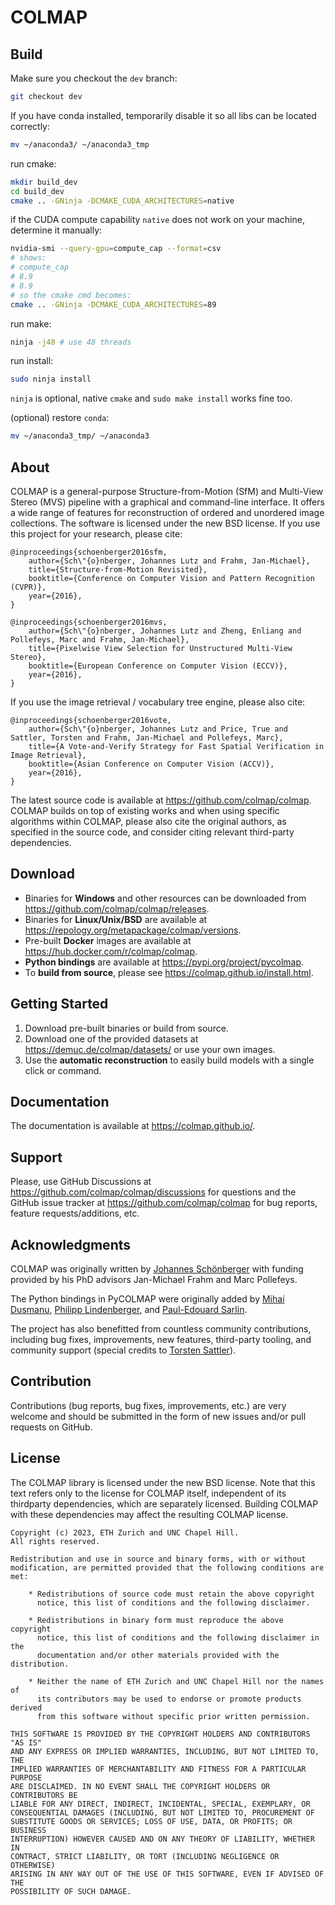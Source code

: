 COLMAP
======

Build
-----

Make sure you checkout the `dev` branch:
```bash
git checkout dev
```

If you have conda installed, temporarily disable it so all libs can be located correctly:
```bash
mv ~/anaconda3/ ~/anaconda3_tmp
```

run cmake:
```bash
mkdir build_dev
cd build_dev
cmake .. -GNinja -DCMAKE_CUDA_ARCHITECTURES=native
```

if the CUDA compute capability `native` does not work on your machine, determine it manually:
```bash
nvidia-smi --query-gpu=compute_cap --format=csv
# shows:
# compute_cap
# 8.9
# 8.9
# so the cmake cmd becomes:
cmake .. -GNinja -DCMAKE_CUDA_ARCHITECTURES=89
```

run make:
```bash
ninja -j48 # use 48 threads
```

run install:
```bash
sudo ninja install
```

`ninja` is optional, native `cmake` and `sudo make install` works fine too.

(optional) restore `conda`:
```bash
mv ~/anaconda3_tmp/ ~/anaconda3
```


About
-----

COLMAP is a general-purpose Structure-from-Motion (SfM) and Multi-View Stereo
(MVS) pipeline with a graphical and command-line interface. It offers a wide
range of features for reconstruction of ordered and unordered image collections.
The software is licensed under the new BSD license. If you use this project for
your research, please cite:

    @inproceedings{schoenberger2016sfm,
        author={Sch\"{o}nberger, Johannes Lutz and Frahm, Jan-Michael},
        title={Structure-from-Motion Revisited},
        booktitle={Conference on Computer Vision and Pattern Recognition (CVPR)},
        year={2016},
    }

    @inproceedings{schoenberger2016mvs,
        author={Sch\"{o}nberger, Johannes Lutz and Zheng, Enliang and Pollefeys, Marc and Frahm, Jan-Michael},
        title={Pixelwise View Selection for Unstructured Multi-View Stereo},
        booktitle={European Conference on Computer Vision (ECCV)},
        year={2016},
    }

If you use the image retrieval / vocabulary tree engine, please also cite:

    @inproceedings{schoenberger2016vote,
        author={Sch\"{o}nberger, Johannes Lutz and Price, True and Sattler, Torsten and Frahm, Jan-Michael and Pollefeys, Marc},
        title={A Vote-and-Verify Strategy for Fast Spatial Verification in Image Retrieval},
        booktitle={Asian Conference on Computer Vision (ACCV)},
        year={2016},
    }

The latest source code is available at https://github.com/colmap/colmap. COLMAP
builds on top of existing works and when using specific algorithms within
COLMAP, please also cite the original authors, as specified in the source code,
and consider citing relevant third-party dependencies.


Download
--------

* Binaries for **Windows** and other resources can be downloaded
  from https://github.com/colmap/colmap/releases.
* Binaries for **Linux/Unix/BSD** are available at
  https://repology.org/metapackage/colmap/versions.
* Pre-built **Docker** images are available at
  https://hub.docker.com/r/colmap/colmap.
* **Python bindings** are available at https://pypi.org/project/pycolmap.
* To **build from source**, please see https://colmap.github.io/install.html.


Getting Started
---------------

1. Download pre-built binaries or build from source.
2. Download one of the provided datasets at https://demuc.de/colmap/datasets/
   or use your own images.
3. Use the **automatic reconstruction** to easily build models
   with a single click or command.


Documentation
-------------

The documentation is available at https://colmap.github.io/.


Support
-------

Please, use GitHub Discussions at https://github.com/colmap/colmap/discussions
for questions and the GitHub issue tracker at https://github.com/colmap/colmap
for bug reports, feature requests/additions, etc.


Acknowledgments
---------------

COLMAP was originally written by [Johannes Schönberger](https://demuc.de/) with
funding provided by his PhD advisors Jan-Michael Frahm and Marc Pollefeys.

The Python bindings in PyCOLMAP were originally added by
[Mihai Dusmanu](https://github.com/mihaidusmanu),
[Philipp Lindenberger](https://github.com/Phil26AT), and
[Paul-Edouard Sarlin](https://github.com/Skydes).

The project has also benefitted from countless community contributions, including
bug fixes, improvements, new features, third-party tooling, and community
support (special credits to [Torsten Sattler](https://tsattler.github.io)).


Contribution
------------

Contributions (bug reports, bug fixes, improvements, etc.) are very welcome and
should be submitted in the form of new issues and/or pull requests on GitHub.


License
-------

The COLMAP library is licensed under the new BSD license. Note that this text
refers only to the license for COLMAP itself, independent of its thirdparty
dependencies, which are separately licensed. Building COLMAP with these
dependencies may affect the resulting COLMAP license.

    Copyright (c) 2023, ETH Zurich and UNC Chapel Hill.
    All rights reserved.

    Redistribution and use in source and binary forms, with or without
    modification, are permitted provided that the following conditions are met:

        * Redistributions of source code must retain the above copyright
          notice, this list of conditions and the following disclaimer.

        * Redistributions in binary form must reproduce the above copyright
          notice, this list of conditions and the following disclaimer in the
          documentation and/or other materials provided with the distribution.

        * Neither the name of ETH Zurich and UNC Chapel Hill nor the names of
          its contributors may be used to endorse or promote products derived
          from this software without specific prior written permission.

    THIS SOFTWARE IS PROVIDED BY THE COPYRIGHT HOLDERS AND CONTRIBUTORS "AS IS"
    AND ANY EXPRESS OR IMPLIED WARRANTIES, INCLUDING, BUT NOT LIMITED TO, THE
    IMPLIED WARRANTIES OF MERCHANTABILITY AND FITNESS FOR A PARTICULAR PURPOSE
    ARE DISCLAIMED. IN NO EVENT SHALL THE COPYRIGHT HOLDERS OR CONTRIBUTORS BE
    LIABLE FOR ANY DIRECT, INDIRECT, INCIDENTAL, SPECIAL, EXEMPLARY, OR
    CONSEQUENTIAL DAMAGES (INCLUDING, BUT NOT LIMITED TO, PROCUREMENT OF
    SUBSTITUTE GOODS OR SERVICES; LOSS OF USE, DATA, OR PROFITS; OR BUSINESS
    INTERRUPTION) HOWEVER CAUSED AND ON ANY THEORY OF LIABILITY, WHETHER IN
    CONTRACT, STRICT LIABILITY, OR TORT (INCLUDING NEGLIGENCE OR OTHERWISE)
    ARISING IN ANY WAY OUT OF THE USE OF THIS SOFTWARE, EVEN IF ADVISED OF THE
    POSSIBILITY OF SUCH DAMAGE.

